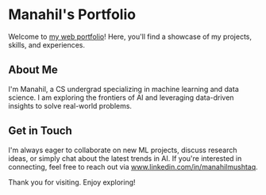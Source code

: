 # Manahil's Portfolio

Welcome to [my web portfolio](https://manahil-04.github.io/)! Here, you'll find a showcase of my projects, skills, and experiences.

## About Me

I'm Manahil, a CS undergrad specializing in machine learning and data science. I am exploring the frontiers of AI and leveraging data-driven insights to solve real-world problems.

## Get in Touch
I'm always eager to collaborate on new ML projects, discuss research ideas, or simply chat about the latest trends in AI. If you're interested in connecting, feel free to reach out via www.linkedin.com/in/manahilmushtaq.

Thank you for visiting. Enjoy exploring!

